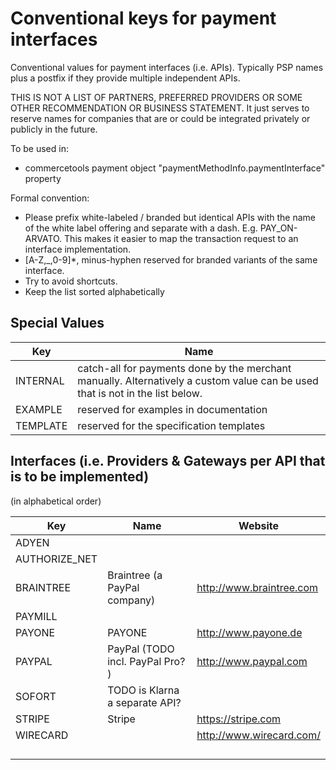 # Conventional keys for payment interfaces

Conventional values for payment interfaces (i.e. APIs). Typically PSP names plus a postfix if they provide multiple independent APIs. 

THIS IS NOT A LIST OF PARTNERS, PREFERRED PROVIDERS OR SOME OTHER RECOMMENDATION OR BUSINESS STATEMENT. 
It just serves to reserve names for companies that are or could be integrated privately or publicly in the future. 

To be used in:
* commercetools payment object "paymentMethodInfo.paymentInterface" property 

Formal convention:
* Please prefix white-labeled / branded but identical APIs with the name of the white label offering and separate with a dash. E.g. PAY_ON-ARVATO. This makes it easier to map the transaction request to an interface implementation. 
* \[A-Z,_,0-9\]\*, minus-hyphen reserved for branded variants of the same interface. 
* Try to avoid shortcuts.
* Keep the list sorted alphabetically


## Special Values

| Key | Name |
|---|---|
| INTERNAL | catch-all for payments done by the merchant manually. Alternatively a custom value can be used that is not in the list below. |
| EXAMPLE | reserved for examples in documentation |
| TEMPLATE | reserved for the specification templates |


## Interfaces (i.e. Providers & Gateways per API that is to be implemented) 

(in alphabetical order)

| Key | Name | Website |
|---|---|---|
| ADYEN |  |  |
| AUTHORIZE_NET |  |  |
| BRAINTREE | Braintree (a PayPal company) | http://www.braintree.com |
| PAYMILL |  |  |
| PAYONE | PAYONE | http://www.payone.de |
| PAYPAL | PayPal (TODO incl. PayPal Pro? ) | http://www.paypal.com |
| SOFORT | TODO is Klarna a separate API? |  |
| STRIPE | Stripe | https://stripe.com  |
| WIRECARD |  | http://www.wirecard.com/ |
|  |  |  |
|  |  |  |
|  |  |  |
|  |  |  |
